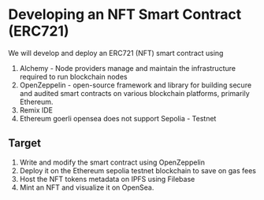 # Developing an NFT Smart Contract (ERC721)

We will develop and deploy an ERC721 (NFT) smart contract using 
1. Alchemy - Node providers manage and maintain the infrastructure required to run blockchain nodes
2. OpenZeppelin - open-source framework and library for building secure and audited smart contracts on various blockchain platforms, primarily Ethereum.
3. Remix IDE
4. Ethereum goerli opensea does not support Sepolia - Testnet

## Target

1. Write and modify the smart contract using OpenZeppelin
2. Deploy it on the Ethereum sepolia testnet blockchain to save on gas fees
3. Host the NFT tokens metadata on IPFS using Filebase
4. Mint an NFT and visualize it on OpenSea.
